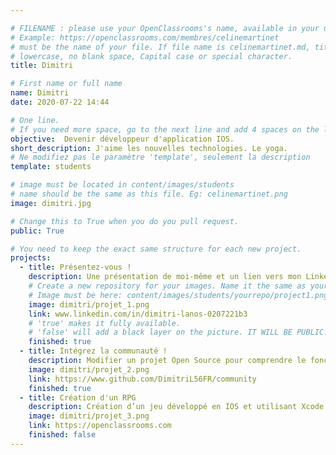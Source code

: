 ```yaml
---

# FILENAME : please use your OpenClassrooms's name, available in your url.
# Example: https://openclassrooms.com/membres/celinemartinet
# must be the name of your file. If file name is celinemartinet.md, title is celinemartinet.
# lowercase, no blank space, Capital case or special character.
title: Dimitri

# First name or full name
name: Dimitri
date: 2020-07-22 14:44

# One line.
# If you need more space, go to the next line and add 4 spaces on the left, as in 'description'.
objective:  Devenir développeur d'application IOS.
short_description: J'aime les nouvelles technologies. Le yoga.
# Ne modifiez pas le paramètre 'template', seulement la description
template: students

# image must be located in content/images/students
# name should be the same as this file. Eg: celinemartinet.png
image: dimitri.jpg

# Change this to True when you do you pull request.
public: True

# You need to keep the exact same structure for each new project.
projects:
  - title: Présentez-vous !
    description: Une présentation de moi-même et un lien vers mon LinkedIn.
    # Create a new repository for your images. Name it the same as your nickname and profile picture.
    # Image must be here: content/images/students/yourrepo/project1.png
    image: dimitri/projet_1.png
    link: www.linkedin.com/in/dimitri-lanos-0207221b3
    # 'true' makes it fully available.
    # 'false' will add a black layer on the picture. IT WILL BE PUBLIC!
    finished: true
  - title: Intégrez la communauté !
    description: Modifier un projet Open Source pour comprendre le fonctionnement de Git, de Github et des pull requests. 
    image: dimitri/projet_2.png
    link: https://www.github.com/DimitriL56FR/community
    finished: true
  - title: Création d'un RPG
    description: Création d’un jeu développé en IOS et utilisant Xcode.
    image: dimitri/projet_3.png
    link: https://openclassrooms.com
    finished: false
---
```

